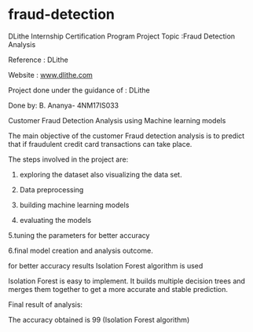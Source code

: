 # fraud-detection
DLithe Internship Certification Program
Project Topic :Fraud Detection Analysis

Reference : DLithe  

Website : www.dlithe.com

Project done under the guidance of : DLithe



Done by: B. Ananya- 4NM17IS033

Customer Fraud Detection Analysis using Machine learning models



The main objective of the customer Fraud detection analysis is to predict that if fraudulent credit card transactions can take place.




The steps involved in the project are:



1. exploring the dataset also visualizing the data set.



2. Data preprocessing



3. building machine learning models



4. evaluating the models



5.tuning the parameters for better accuracy



6.final model creation and analysis outcome.



for better accuracy results Isolation Forest algorithm is used



Isolation Forest is easy to implement. It builds multiple decision trees and merges them together to get a more accurate and stable prediction.







Final result of analysis:

The accuracy obtained is 99 (Isolation Forest algorithm)
